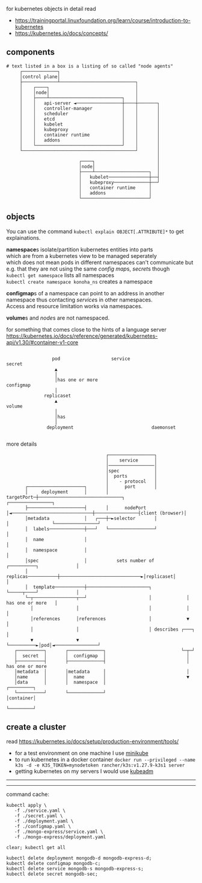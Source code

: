 for kubernetes objects in detail read

+ https://trainingportal.linuxfoundation.org/learn/course/introduction-to-kubernetes
+ https://kubernetes.io/docs/concepts/


## components

```asciiart
# text listed in a box is a listing of so called "node agents"
     ┌─────────────┐
     │control plane│
     ├─────────────┴────────────────────────────┐
     │    ┌────┐                                │
     │    │node│                                │
     │    ├────┴───────────────────────────┐    │
     │    │   api-server ◄─────────────────┼────┼───────┐
     │    │   controller-manager           │    │       │
     │    │   scheduler                    │    │       │
     │    │   etcd                         │    │       │
     │    │   kubelet                      │    │       │
     │    │   kubeproxy                    │    │       │
     │    │   container runtime            │    │       │
     │    │   addons                       │    │       │
     │    └────────────────────────────────┘    │       │
     └──────────────────────────────────────────┘       │
                                                        │
                           ┌────┐                       │
                           │node│                       │
                           ├────┴────────────────────┐  │
                           │   kubelet───────────────┼──┤
                           │   kubeproxy─────────────┼──┘
                           │   container runtime     │
                           │   addons                │
                           └─────────────────────────┘
```



## objects

You can use the command `kubectl explain OBJECT[.ATTRIBUTE]*` to get explainations.

**namespace**s isolate/partition kubernetes entities into parts  
  which are from a kubernetes view to be managed seperately  
  which does not mean pods in different namespaces can't communicate but  
  e.g. that they are not using the same *config map*s, *secret*s though  
`kubectl get namespace` lists all namespaces  
`kubectl create namespace konoha_ns` creates a namespace  

**configmap**s of a namespace can point to an address in another  
namespace thus contacting *service*s in other namespaces.  
Access and resource limitation works via namespaces.  

**volume**s and *node*s are not namespaced.  

for something that comes close to the hints of a language server  
https://kubernetes.io/docs/reference/generated/kubernetes-api/v1.30/#container-v1-core

```asciiart

                 pod                   service                     secret
                  ▲
                  │
                  │has one or more                                 configmap
                  │
              replicaset
                  ▲                                                volume
                  │
                  │has
                  │
               deployment                             daemonset


```

more details

```asciiart
                                     ┌─────────────────┐
                                     │    service      │
                                     │─────────────────│
                                     │spec             │
                                     │  ports          │
                                     │    - protocol   │
       ┌─────────────────────┐       │      port       │
       │     deployment      │       │      targetPort─┼───────────────────────────────┐                ┌────────────────┐
       ├─────────────────────┤       │      nodePort   │◄──────────────────────────────┼────────────────┤client (browser)│
       │metadata             │   ┌───┼─►selector       │                               │                └────────────────┘
       │  labels─────────────┼───┘   └─────────────────┘                               │
       │  name               │                                                         │
       │  namespace          │                                                         │
       │spec                 │           sets number of      ┌──────────┐              │
       │  replicas───────────┼──────────────────────────────►│replicaset│              │
       │  template───────────┼───────────────────────┐       └─────┬────┘              │
       └─┬────────────────┬──┘                       │             │ has one or more   │
         │                │                          │             │                   │
         │references      │references                │             ▼                   │
         │                │                          │ describes ┌───┐                 │
         ▼                ▼                          └──────────►│pod│◄────────────────┘
   ┌──────────┐       ┌─────────────┐                            └─┬─┘
   │  secret  │       │  configmap  │                              │
   ├──────────┤       ├─────────────┤                              │ has one or more
   │metadata  │       │metadata     │                              │
   │name      │       │  name       │                              ▼
   │data      │       │  namespace  │                          ┌─────────┐
   └──────────┘       └─────────────┘                          │container│
                                                               └─────────┘
```



## create a cluster

read https://kubernetes.io/docs/setup/production-environment/tools/

+ for a test environment on one machine I use [minikube](https://minikube.sigs.k8s.io/docs/start/?arch=%2Flinux%2Fx86-64%2Fstable%2Fbinary+download)
+ to run kubernetes in a docker container `docker run --privileged --name k3s -d -e K3S_TOKEN=mynodetoken rancher/k3s:v1.27.9-k3s1 server`
+ getting kubernetes on my servers I would use [kubeadm](https://kubernetes.io/docs/setup/production-environment/tools/kubeadm/install-kubeadm/)


---
---

command cache:

```
kubectl apply \
   -f ./service.yaml \
   -f ./secret.yaml \
   -f ./deployment.yaml \
   -f ./configmap.yaml \
   -f ./mongo-express/service.yaml \
   -f ./mongo-express/deployment.yaml

clear; kubectl get all

kubectl delete deployment mongodb-d mongodb-express-d;
kubectl delete configmap mongodb-c;
kubectl delete service mongodb-s mongodb-express-s;
kubectl delete secret mongodb-sec;
```



